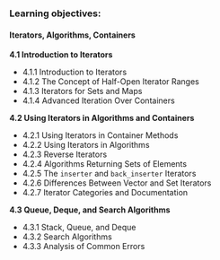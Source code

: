 ### Learning objectives:

#### Iterators, Algorithms, Containers

**4.1 Introduction to Iterators**
- 4.1.1 Introduction to Iterators
- 4.1.2 The Concept of Half-Open Iterator Ranges
- 4.1.3 Iterators for Sets and Maps
- 4.1.4 Advanced Iteration Over Containers

**4.2 Using Iterators in Algorithms and Containers**
- 4.2.1 Using Iterators in Container Methods
- 4.2.2 Using Iterators in Algorithms
- 4.2.3 Reverse Iterators
- 4.2.4 Algorithms Returning Sets of Elements
- 4.2.5 The `inserter` and `back_inserter` Iterators
- 4.2.6 Differences Between Vector and Set Iterators
- 4.2.7 Iterator Categories and Documentation

**4.3 Queue, Deque, and Search Algorithms**
- 4.3.1 Stack, Queue, and Deque
- 4.3.2 Search Algorithms
- 4.3.3 Analysis of Common Errors